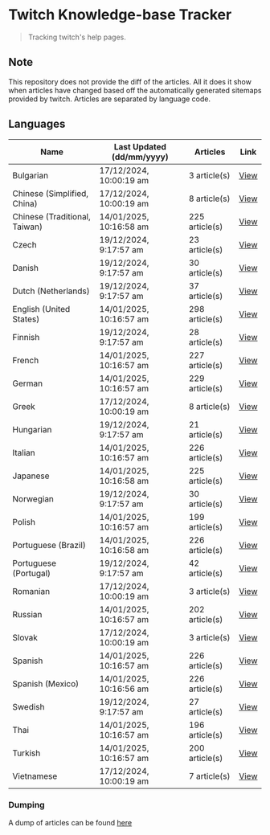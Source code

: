 # Twitch Knowledge-base Tracker
> Tracking twitch's help pages. 

## Note
This repository does not provide the diff of the articles. All it does it show when articles have changed based
off the automatically generated sitemaps provided by twitch. Articles are separated by language code.

## Languages

| Name                          | Last Updated (dd/mm/yyyy) | Articles       | Link                   |
|-------------------------------|---------------------------|----------------|------------------------|
| Bulgarian                     | 17/12/2024, 10:00:19 am   | 3 article(s)   | [View](docs/bg.md)     |
| Chinese (Simplified, China)   | 17/12/2024, 10:00:19 am   | 8 article(s)   | [View](docs/zh_CN.md)  |
| Chinese (Traditional, Taiwan) | 14/01/2025, 10:16:58 am   | 225 article(s) | [View](docs/zh_TW.md)  |
| Czech                         | 19/12/2024, 9:17:57 am    | 23 article(s)  | [View](docs/cs.md)     |
| Danish                        | 19/12/2024, 9:17:57 am    | 30 article(s)  | [View](docs/da.md)     |
| Dutch (Netherlands)           | 19/12/2024, 9:17:57 am    | 37 article(s)  | [View](docs/nl_NL.md)  |
| English (United States)       | 14/01/2025, 10:16:57 am   | 298 article(s) | [View](docs/en_US.md)  |
| Finnish                       | 19/12/2024, 9:17:57 am    | 28 article(s)  | [View](docs/fi.md)     |
| French                        | 14/01/2025, 10:16:57 am   | 227 article(s) | [View](docs/fr.md)     |
| German                        | 14/01/2025, 10:16:57 am   | 229 article(s) | [View](docs/de.md)     |
| Greek                         | 17/12/2024, 10:00:19 am   | 8 article(s)   | [View](docs/el.md)     |
| Hungarian                     | 19/12/2024, 9:17:57 am    | 21 article(s)  | [View](docs/hu.md)     |
| Italian                       | 14/01/2025, 10:16:57 am   | 226 article(s) | [View](docs/it.md)     |
| Japanese                      | 14/01/2025, 10:16:58 am   | 225 article(s) | [View](docs/ja.md)     |
| Norwegian                     | 19/12/2024, 9:17:57 am    | 30 article(s)  | [View](docs/no.md)     |
| Polish                        | 14/01/2025, 10:16:57 am   | 199 article(s) | [View](docs/pl.md)     |
| Portuguese (Brazil)           | 14/01/2025, 10:16:58 am   | 226 article(s) | [View](docs/pt_BR.md)  |
| Portuguese (Portugal)         | 19/12/2024, 9:17:57 am    | 42 article(s)  | [View](docs/pt_PT.md)  |
| Romanian                      | 17/12/2024, 10:00:19 am   | 3 article(s)   | [View](docs/ro.md)     |
| Russian                       | 14/01/2025, 10:16:57 am   | 202 article(s) | [View](docs/ru.md)     |
| Slovak                        | 17/12/2024, 10:00:19 am   | 3 article(s)   | [View](docs/sk.md)     |
| Spanish                       | 14/01/2025, 10:16:57 am   | 226 article(s) | [View](docs/es.md)     |
| Spanish (Mexico)              | 14/01/2025, 10:16:56 am   | 226 article(s) | [View](docs/es_MX.md)  |
| Swedish                       | 19/12/2024, 9:17:57 am    | 27 article(s)  | [View](docs/sv.md)     |
| Thai                          | 14/01/2025, 10:16:57 am   | 196 article(s) | [View](docs/th.md)     |
| Turkish                       | 14/01/2025, 10:16:57 am   | 200 article(s) | [View](docs/tr.md)     |
| Vietnamese                    | 17/12/2024, 10:00:19 am   | 7 article(s)   | [View](docs/vi.md)     |

### Dumping
A dump of articles can be found [here](docs/RAW.md)